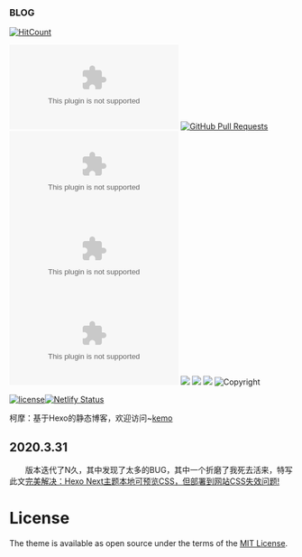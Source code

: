 ### BLOG

[![HitCount](http://hits.dwyl.com/ExcaliburEX/excaliburex.github.com.svg)](http://hits.dwyl.com/ExcaliburEX/excaliburex.github.com)

[![GitHub Issues](https://img.shields.io/github/issues/ExcaliburEX/excaliburex.github.com)](https://github.com/ExcaliburEX/excaliburex.github.com/issues)
[![GitHub Pull Requests](https://img.shields.io/github/issues-pr/ycraaron/LuotuoCoin.svg)](https://github.com/ycraaron/LuotuoCoin/pulls)
![forks](https://img.shields.io/github/forks/ExcaliburEX/excaliburex.github.com)
![stars](	https://img.shields.io/github/stars/ExcaliburEX/excaliburex.github.com)
![repo size](https://img.shields.io/github/repo-size/ExcaliburEX/excaliburex.github.com)
![](https://img.shields.io/badge/Followers-6666-brightgreen)  ![](https://img.shields.io/badge/Rating-10000-orange)  ![](https://img.shields.io/badge/chat-9999-blue)
![Copyright](https://img.shields.io/static/v1.svg?label=My%20cool%20project%20©️%20&message=%202020%20Name&labelColor=informational&color=033450) 


[![license](https://img.shields.io/github/license/KeJunMao/jekyll-theme-mdui.svg?style=flat-square)](https://github.com/KeJunMao/jekyll-theme-mdui/blob/master/LICENSE.txt)[![Netlify Status](https://api.netlify.com/api/v1/badges/634b3ed7-4997-4600-b2fa-561335ed165b/deploy-status)](https://app.netlify.com/sites/blissful-1/deploys)

柯摩：基于Hexo的静态博客，欢迎访问~[kemo](https://kemo.xyz)


## 2020.3.31
&emsp;&emsp;版本迭代了N久，其中发现了太多的BUG，其中一个折磨了我死去活来，特写此文[完美解决：Hexo Next主题本地可预览CSS，但部署到网站CSS失效问题!](http://kemo.xyz/%E5%AE%8C%E7%BE%8E%E8%A7%A3%E5%86%B3%EF%BC%9AHexo-Next%E4%B8%BB%E9%A2%98%E6%9C%AC%E5%9C%B0%E5%8F%AF%E9%A2%84%E8%A7%88CSS%EF%BC%8C%E4%BD%86%E9%83%A8%E7%BD%B2%E5%88%B0%E7%BD%91%E7%AB%99CSS%E5%A4%B1%E6%95%88%E9%97%AE%E9%A2%98.html)

# License
The theme is available as open source under the terms of the [MIT License](https://opensource.org/licenses/MIT).

